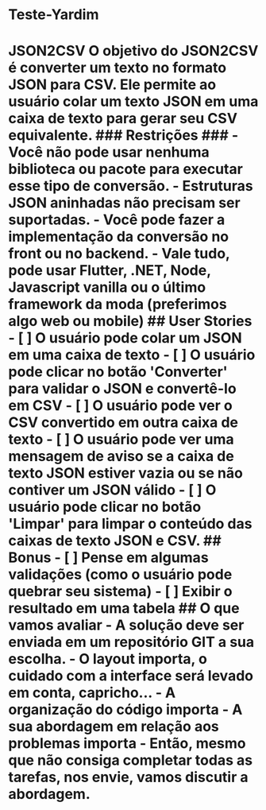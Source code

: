 # Teste-Yardim
# JSON2CSV  O objetivo do JSON2CSV é converter um texto no formato JSON para CSV. Ele permite ao usuário colar um texto JSON em uma caixa de texto para gerar seu CSV equivalente.  ### Restrições ### - Você não pode usar nenhuma biblioteca ou pacote para executar esse tipo de conversão. - Estruturas JSON aninhadas não precisam ser suportadas. - Você pode fazer a implementação da conversão no front ou no backend. - Vale tudo, pode usar Flutter, .NET, Node, Javascript vanilla ou o último framework da moda (preferimos algo web ou mobile)  ## User Stories -   [ ] O usuário pode colar um JSON em uma caixa de texto -   [ ] O usuário pode clicar no botão 'Converter' para validar o JSON e convertê-lo em CSV -   [ ] O usuário pode ver o CSV convertido em outra caixa de texto -   [ ] O usuário pode ver uma mensagem de aviso se a caixa de texto JSON estiver vazia ou se não contiver um JSON válido -   [ ] O usuário pode clicar no botão 'Limpar' para limpar o conteúdo das caixas de texto JSON e CSV.  ## Bonus  -  [ ] Pense em algumas validações (como o usuário pode quebrar seu sistema) -  [ ] Exibir o resultado em uma tabela  ## O que vamos avaliar - A solução deve ser enviada em um repositório GIT a sua escolha. - O layout importa, o cuidado com a interface será levado em conta, capricho... - A organização do código importa - A sua abordagem em relação aos problemas importa - Então, mesmo que não consiga completar todas as tarefas, nos envie, vamos discutir a abordagem.
